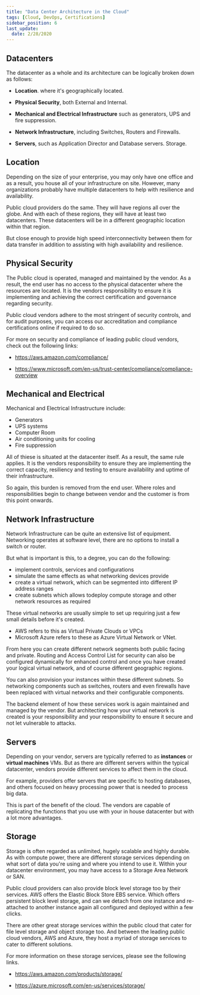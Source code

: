 ```yaml
---
title: "Data Center Architecture in the Cloud"
tags: [Cloud, DevOps, Certifications]
sidebar_position: 6
last_update:
  date: 2/28/2020
---
```



## Datacenters

The datacenter as a whole and its architecture can be logically broken down as follows:

- **Location**. where it's geographically located. 

- **Physical Security**, both External and Internal. 

- **Mechanical and Electrical Infrastructure** such as generators, UPS and fire suppression. 

- **Network Infrastructure**, including Switches, Routers and Firewalls. 

- **Servers**, such as Application Director and Database servers. Storage. 

## Location

Depending on the size of your enterprise, you may only have one office and as a result, you house all of your infrastructure on site. However, many organizations probably have multiple datacenters to help with resilience and availability. 

Public cloud providers do the same. They will have regions all over the globe. And with each of these regions, they will have at least two datacenters. These datacenters will be in a different geographic location within that region. 

But close enough to provide high speed interconnectivity between them for data transfer in addition to assisting with high availability and resilience. 

## Physical Security

The Public cloud is operated, managed and maintained by the vendor. As a result, the end user has no access to the physical datacenter where the resources are located. It is the vendors responsibility to ensure it is implementing and achieving the correct certification and governance regarding security. 

Public cloud vendors adhere to the most stringent of security controls, and for audit purposes, you can access our accreditation and compliance certifications online if required to do so. 

For more on security and compliance of leading public cloud vendors, check out the following links:

- https://aws.amazon.com/compliance/

- https://www.microsoft.com/en-us/trust-center/compliance/compliance-overview

## Mechanical and Electrical

Mechanical and Electrical Infrastructure include:

- Generators
- UPS systems
- Computer Room
- Air conditioning units for cooling
- Fire suppression

All of thiese is situated at the datacenter itself. As a result, the same rule applies. It is the vendors responsibility to ensure they are implementing the correct capacity, resiliency and testing to ensure availability and uptime of their infrastructure. 

So again, this burden is removed from the end user. Where roles and responsibilities begin to change between vendor and the customer is from this point onwards. 

## Network Infrastructure

Network Infrastructure can be quite an extensive list of equipment. Networking operates at software level, there are no options to install a switch or router.  

But what is important is this, to a degree, you can do the following:

- implement controls, services and configurations 
- simulate the same effects as what networking devices provide
- create a virtual network, which can be segmented into different IP address ranges 
- create subnets which allows todeploy compute storage and other network resources as required

These virtual networks are usually simple to set up requiring just a few small details before it's created. 

- AWS refers to this as Virtual Private Clouds or VPCs 
- Microsoft Azure refers to these as Azure Virtual Network or VNet. 

From here you can create different network segments both public facing and private. Routing and Access Control List for security can also be configured dynamically for enhanced control and once you have created your logical virtual network, and of course different geographic regions.

You can also provision your instances within these different subnets. So networking components such as switches, routers and even firewalls have been replaced with virtual networks and their configurable components. 

The backend element of how these services work is again maintained and managed by the vendor. But architecting how your virtual network is created is your responsibility and your responsibility to ensure it secure and not let vulnerable to attacks. 

## Servers

Depending on your vendor, servers are typically referred to as **instances** or **virtual machines** VMs. But as there are different servers within the typical datacenter, vendors provide different services to affect them in the cloud. 

For example, providers offer servers that are specific to hosting databases, and others focused on heavy processing power that is needed to process big data. 

This is part of the benefit of the cloud. The vendors are capable of replicating the functions that you use with your in house datacenter but with a lot more advantages. 

## Storage

Storage is often regarded as unlimited, hugely scalable and highly durable. As with compute power, there are different storage services depending on what sort of data you're using and where you intend to use it. Within your datacenter environment, you may have access to a Storage Area Network or SAN. 

Public cloud providers can also provide block level storage too by their services. AWS offers the Elastic Block Store EBS service. Which offers persistent block level storage, and can we detach from one instance and re-attached to another instance again all configured and deployed within a few clicks. 

There are other great storage services within the public cloud that cater for file level storage and object storage too. And between the leading public cloud vendors, AWS and Azure, they host a myriad of storage services to cater to different solutions. 

For more information on these storage services, please see the following links.

- https://aws.amazon.com/products/storage/

- https://azure.microsoft.com/en-us/services/storage/

